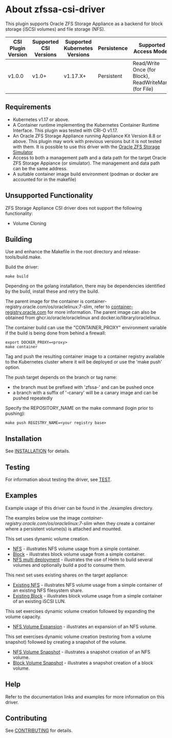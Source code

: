 # About zfssa-csi-driver 

This plugin supports Oracle ZFS Storage Appliance
as a backend for block storage (iSCSI volumes) and file storage (NFS).

| CSI Plugin Version | Supported CSI Versions | Supported Kubernetes Versions | Persistence | Supported Access Modes | Dynamic Provisioning | Raw Block Support |
| --- | --- | --- | --- | --- | --- | --- |
| v1.0.0 | v1.0+ | v1.17.X+ | Persistent | Read/Write Once (for Block), ReadWriteMany (for File) | Yes | Yes |

## Requirements

* Kubernetes v1.17 or above. 
* A Container runtime implementing the Kubernetes Container Runtime Interface. This plugin was tested with CRI-O v1.17.
* An Oracle ZFS Storage Appliance running Appliance Kit Version 8.8 or above. This plugin may work with previous 
  versions but it is not tested with them. It is possible to use this 
  driver with the [Oracle ZFS Storage Simulator](https://www.oracle.com/downloads/server-storage/sun-unified-storage-sun-simulator-downloads.html)
* Access to both a management path and a data path for the target Oracle 
  ZFS Storage Appiance (or simulator). The management and data path
can be the same address.
* A suitable container image build environment (podman or docker are accounted
  for in the makefile)

## Unsupported Functionality
ZFS Storage Appliance CSI driver does not support the following functionality:
* Volume Cloning

## Building

Use and enhance the Makefile in the root directory and release-tools/build.make.

Build the driver:
```
make build
```
Depending on the golang installation, there may be dependencies identified by the build, install
these and retry the build.

The parent image for the container is container-registry.oracle.com/os/oraclelinux:7-slim, refer
to [container-registry.oracle.com](https://container-registry.oracle.com/) for more information.
The parent image can also be obtained from ghcr.io/oracle/oraclelinux and docker.io/library/oraclelinux.

The container build can use the "CONTAINER_PROXY" environment variable if the build
is being done from behind a firewall:
```
export DOCKER_PROXY=<proxy>
make container
```
Tag and push the resulting container image to a container registry available to the
Kubernetes cluster where it will be deployed or use the 'make push' option.

The push target depends on the branch or tag name:

* the branch must be prefixed with 'zfssa-' and can be pushed once
* a branch with a suffix of '-canary' will be a canary image and can be pushed
repeatedly

Specify the REPOSITORY_NAME on the make command (login prior to pushing):
```
make push REGISTRY_NAME=<your registry base>
```

## Installation

See [INSTALLATION](./INSTALLATION.md) for details.

## Testing

For information about testing the driver, see [TEST](./TEST.md).

## Examples

Example usage of this driver can be found in the ./examples
directory.

The examples below use the image _container-registry.oracle.com/os/oraclelinux:7-slim_
when they create a container where a persistent volume(s) is attached and mounted.

This set uses dynamic volume creation.
* [NFS](./examples/nfs/README.md) - illustrates NFS volume usage
from a simple container.
* [Block](./examples/block/README.md) - illustrates block volume
usage from a simple container.
* [NFS multi deployment](./examples/nfs-multi) - illustrates the use
of Helm to build several volumes and optionally build a pod to consume them.

This next set uses existing shares on the target appliance:
* [Existing NFS](./examples/nfs-pv/README.md) - illustrates NFS volume usage
from a simple container of an existing NFS filesystem share.
* [Existing Block](./examples/block-pv/README.md) - illustrates block volume
usage from a simple container of an existing iSCSI LUN.

This set exercises dynamic volume creation followed by expanding the volume capacity.
* [NFS Volume Expansion](./examples/nfs-exp/README.md) - illustrates an expansion of an NFS volume.

This set exercises dynamic volume creation (restoring from a volume snapshot) followed by creating a snapshot of the volume.
* [NFS Volume Snapshot](./examples/nfs-vsc/README.md) - illustrates a snapshot creation of an NFS volume.
* [Block Volume Snapshot](./examples/block-vsc/README.md) - illustrates a snapshot creation of a block volume.

## Help

Refer to the documentation links and examples for more information on
this driver.

## Contributing

See [CONTRIBUTING](./CONTRIBUTING.md) for details.
